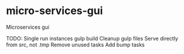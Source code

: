 # micro-services-gui
Microservices gui

TODO: 
Single run instances gulp build
Cleanup gulp files
Serve directly from src, not .tmp
Remove unused tasks
Add bump tasks
